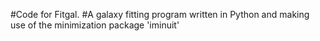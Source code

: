 #Code for Fitgal. 
#A galaxy fitting program written in Python and making use of the minimization package 'iminuit'
